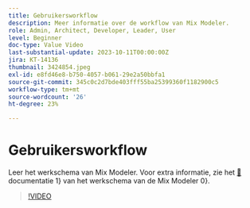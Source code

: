 ```yaml
---
title: Gebruikersworkflow
description: Meer informatie over de workflow van Mix Modeler.
role: Admin, Architect, Developer, Leader, User
level: Beginner
doc-type: Value Video
last-substantial-update: 2023-10-11T00:00:00Z
jira: KT-14136
thumbnail: 3424854.jpeg
exl-id: e8fd46e8-b750-4057-b061-29e2a50bbfa1
source-git-commit: 345c0c2d7bde403fff55ba25399360f1182900c5
workflow-type: tm+mt
source-wordcount: '26'
ht-degree: 23%

---
```


# Gebruikersworkflow

Leer het werkschema van Mix Modeler. Voor extra informatie, zie het [&#128279;](https://experienceleague.adobe.com/en/docs/mix-modeler/using/get-started/workflow) documentatie 1&rbrace; van het werkschema van de Mix Modeler 0&rbrace;.

>[!VIDEO](https://video.tv.adobe.com/v/3424854?learn=on&enablevpops)